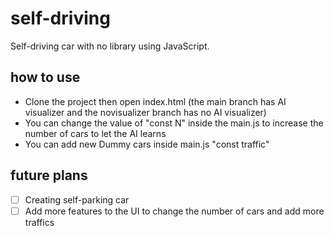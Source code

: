 # self-driving

Self-driving car with no library using JavaScript.

## how to use

- Clone the project then open index.html (the main branch has AI visualizer and the novisualizer branch has no AI visualizer)
- You can change the value of "const N" inside the main.js to increase the number of cars to let the AI learns
- You can add new Dummy cars inside main.js "const traffic"

## future plans

- [ ]  Creating self-parking car
- [ ]  Add more features to the UI to change the number of cars and add more traffics
